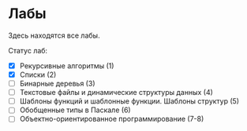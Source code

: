 # Лабы

Здесь находятся все лабы. 

Статус лаб:
 - [x] Рекурсивные алгоритмы (1)
 - [x] Списки (2)
 - [ ] Бинарные деревья (3)
 - [ ] Текстовые файлы и динамические структуры данных (4)
 - [ ] Шаблоны функций и шаблонные функции. Шаблоны структур (5)
 - [ ] Обобщенные типы в Паскале (6)
 - [ ] Объектно-ориентированное программирование (7-8)